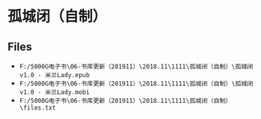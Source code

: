 # 孤城闭（自制）

## Files

- `F:/5000G电子书\06-书库更新（201911）\2018.11\1111\孤城闭（自制）\孤城闭v1.0 - 米兰Lady.epub`
- `F:/5000G电子书\06-书库更新（201911）\2018.11\1111\孤城闭（自制）\孤城闭v1.0 - 米兰Lady.mobi`
- `F:/5000G电子书\06-书库更新（201911）\2018.11\1111\孤城闭（自制）\files.txt`
